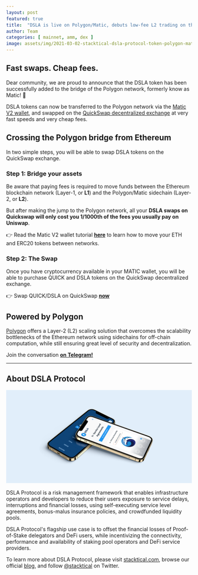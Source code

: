 ```yaml
---
layout: post
featured: true
title:  "DSLA is live on Polygon/Matic, debuts low-fee L2 trading on the QuickSwap DEX"
author: Team
categories: [ mainnet, amm, dex ]
image: assets/img/2021-03-02-stacktical-dsla-protocol-token-polygon-matic-amm-dex-exchange-listing-quickswap-fintech-legaltech-insurtech-defi.png
---
```


## Fast swaps. Cheap fees.

Dear community, we are proud to announce that the DSLA token has been successfully added to the bridge of the Polygon network, formerly know as Matic! 🎉

DSLA tokens can now be transferred to the Polygon network via the [Matic V2 wallet](https://wallet.matic.network/), and swapped on the [QuickSwap decentralized exchange](https://info.quickswap.exchange/pair/0x9c8e56e594831951de0791577c0b9bf9aadfbb9e) at very fast speeds and very cheap fees.

## Crossing the Polygon bridge from Ethereum

In two simple steps, you will be able to swap DSLA tokens on the QuickSwap exchange. 

### Step 1: Bridge your assets

Be aware that paying fees is required to move funds between the Ethereum blockchain network (Layer-1, or **L1**) and the Polygon/Matic sidechain (Layer-2, or **L2**).

But after making the jump to the Polygon network, all your **DSLA swaps on Quickswap will only cost you 1/1000th of the fees you usually pay on Uniswap**. 

👉 Read the Matic V2 wallet tutorial **[here](https://docs.matic.network/docs/develop/wallets/web-wallet-v2-guide/)** to learn how to move your ETH and ERC20 tokens between networks.


### Step 2: The Swap

Once you have cryptocurrency available in your MATIC wallet, you will be able to purchase QUICK and DSLA tokens on the QuickSwap decentralized exchange.

👉 Swap QUICK/DSLA on QuickSwap **[now](https://info.quickswap.exchange/pair/0x9c8e56e594831951de0791577c0b9bf9aadfbb9e)**

## Powered by Polygon

[Polygon](https://polygon.technology/) offers a Layer-2 (L2) scaling solution that overcomes the scalability bottlenecks of the Ethereum network using sidechains for off-chain computation, while still ensuring great level of security and decentralization.

Join the conversation **[on Telegram!](https://t.me/stacktical)**

___


## About DSLA Protocol

[![DSLA Token, now on QuickSwap](/assets/img/2021-03-02-stacktical-dsla-protocol-token-polygon-matic-amm-dex-exchange-listing-quickswap-fintech-legaltech-insurtech-defi-screenshot.png)](https://stacktical.com)

DSLA Protocol is a risk management framework that enables infrastructure operators and developers to reduce their users exposure to service delays, interruptions and financial losses, using self-executing service level agreements, bonus-malus insurance policies, and crowdfunded liquidity pools.

DSLA Protocol's flagship use case is to offset the financial losses of Proof-of-Stake delegators and DeFi users, while incentivizing the connectivity, performance and availability of staking pool operators and DeFi service providers.

To learn more about DSLA Protocol, please visit [stacktical.com](https://stacktical.com), browse our official [blog](https://blog.stacktical.com), and follow [@stacktical](https://twitter.com/Stacktical) on Twitter.

